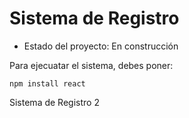 <h1> Sistema de Registro</h1>

- Estado del proyecto: En construcción 

Para ejecuatar el sistema, debes poner:

```npm install react```

Sistema de Registro 2
